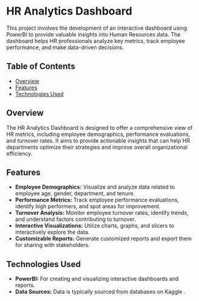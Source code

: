 # HR Analytics Dashboard

 This project involves the development of an interactive dashboard using PowerBI to provide valuable insights into Human Resources data. The dashboard helps HR professionals analyze key metrics, track employee performance, and make data-driven decisions.

## Table of Contents

- [Overview](#overview)
- [Features](#features)
- [Technologies Used](#technologies-used)


## Overview

The HR Analytics Dashboard is designed to offer a comprehensive view of HR metrics, including employee demographics, performance evaluations, and turnover rates. It aims to provide actionable insights that can help HR departments optimize their strategies and improve overall organizational efficiency.

## Features

- **Employee Demographics:** Visualize and analyze data related to employee age, gender, department, and tenure.
- **Performance Metrics:** Track employee performance evaluations, identify high performers, and spot areas for improvement.
- **Turnover Analysis:** Monitor employee turnover rates, identify trends, and understand factors contributing to turnover.
- **Interactive Visualizations:** Utilize charts, graphs, and slicers to interactively explore the data.
- **Customizable Reports:** Generate customized reports and export them for sharing with stakeholders.

## Technologies Used

- **PowerBI:** For creating and visualizing interactive dashboards and reports.
- **Data Sources:** Data is typically sourced from databases on Kaggle .



